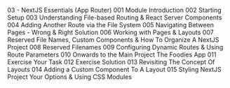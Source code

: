 03 - NextJS Essentials (App Router)
001 Module Introduction
002 Starting Setup
003 Understanding File-based Routing & React Server Components
004 Adding Another Route via the File System
005 Navigating Between Pages - Wrong & Right Solution
006 Working with Pages & Layouts
007 Reserved File Names, Custom Components & How To Organize A NextJS Project
008 Reserved Filenames
009 Configuring Dynamic Routes & Using Route Parameters
010 Onwards to the Main Project The Foodies App
011 Exercise Your Task
012 Exercise Solution
013 Revisiting The Concept Of Layouts
014 Adding a Custom Component To A Layout
015 Styling NextJS Project Your Options & Using CSS Modules